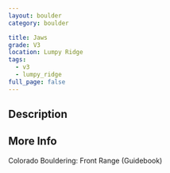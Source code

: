 ```yaml
---
layout: boulder
category: boulder

title: Jaws
grade: V3
location: Lumpy Ridge
tags:
  - v3
  - lumpy_ridge
full_page: false
---
```


## Description


## More Info
Colorado Bouldering: Front Range (Guidebook)
